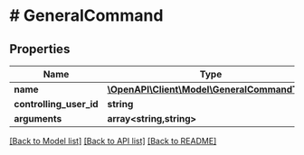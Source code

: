# # GeneralCommand

## Properties

Name | Type | Description | Notes
------------ | ------------- | ------------- | -------------
**name** | [**\OpenAPI\Client\Model\GeneralCommandType**](GeneralCommandType.md) |  | [optional]
**controlling_user_id** | **string** |  | [optional]
**arguments** | **array<string,string>** |  | [optional]

[[Back to Model list]](../../README.md#models) [[Back to API list]](../../README.md#endpoints) [[Back to README]](../../README.md)
